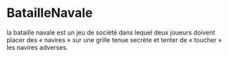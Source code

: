 # BatailleNavale

la bataille navale est un jeu de société dans lequel deux joueurs doivent placer des « navires » sur une grille tenue secrète et tenter de « toucher » les navires adverses.
